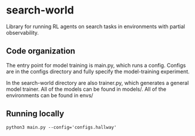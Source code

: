 # search-world

Library for running RL agents on search tasks in environments with partial observability. 


## Code organization

The entry point for model training is main.py, which runs a config. Configs are in the configs directory and fully specify the model-training experiment. 

In the search-world directory are also trainer.py, which generates a general model trainer. All of the models can be found in models/. All of the environments can be found in envs/

## Running locally

`python3 main.py --config='configs.hallway'`
